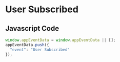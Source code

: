 # User Subscribed

### 

## Javascript Code
```js
window.appEventData = window.appEventData || [];
appEventData.push({
  "event": "User Subscribed"
});
```




